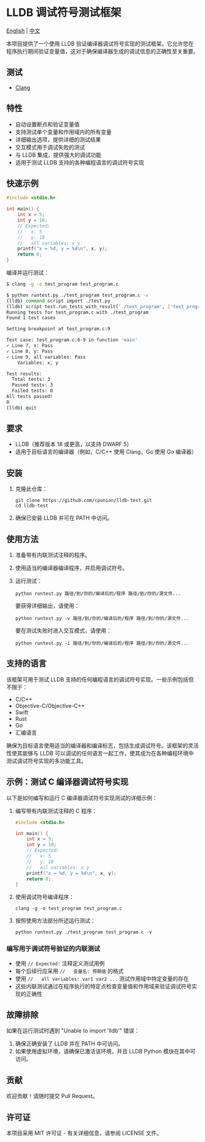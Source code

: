 # LLDB 调试符号测试框架

[English](README.md) | [中文](README_zh.md)

本项目提供了一个使用 LLDB 验证编译器调试符号实现的测试框架。它允许您在程序执行期间验证变量值，这对于确保编译器生成的调试信息的正确性至关重要。

## 测试

- [Clang](clang/README.md)

## 特性

- 自动设置断点和验证变量值
- 支持测试单个变量和作用域内的所有变量
- 详细输出选项，提供详细的测试结果
- 交互模式用于调试失败的测试
- 与 LLDB 集成，提供强大的调试功能
- 适用于测试 LLDB 支持的各种编程语言的调试符号实现

## 快速示例

```c
#include <stdio.h>

int main() {
    int x = 5;
    int y = 10;
    // Expected:
    //   x: 5
    //   y: 10
    //   all variables: x y
    printf("x = %d, y = %d\n", x, y);
    return 0;
}
```

编译并运行测试：

```bash
$ clang -g -o test_program test_program.c

$ python runtest.py ./test_program test_program.c -v
(lldb) command script import ./test.py
(lldb) script test.run_tests_with_result('./test_program', ['test_program.c',], True, False, 'test_result.json')
Running tests for test_program.c with ./test_program
Found 1 test cases

Setting breakpoint at test_program.c:9

Test case: test_program.c:6-9 in function 'main'
✓ Line 7, x: Pass
✓ Line 8, y: Pass
✓ Line 9, all variables: Pass
    Variables: x, y

Test results:
  Total tests: 3
  Passed tests: 3
  Failed tests: 0
All tests passed!
0
(lldb) quit
```

## 要求

- LLDB（推荐版本 18 或更高，以支持 DWARF 5）
- 适用于目标语言的编译器（例如，C/C++ 使用 Clang，Go 使用 Go 编译器）

## 安装

1. 克隆此仓库：

   ```
   git clone https://github.com/cpunion/lldb-test.git
   cd lldb-test
   ```

2. 确保已安装 LLDB 并可在 PATH 中访问。

## 使用方法

1. 准备带有内联测试注释的程序。

2. 使用适当的编译器编译程序，并启用调试符号。

3. 运行测试：

   ```
   python runtest.py 路径/到/你的/编译后的/程序 路径/到/你的/源文件...
   ```

   要获得详细输出，请使用：

   ```
   python runtest.py -v 路径/到/你的/编译后的/程序 路径/到/你的/源文件...
   ```

   要在测试失败时进入交互模式，请使用：

   ```
   python runtest.py -i 路径/到/你的/编译后的/程序 路径/到/你的/源文件...
   ```

## 支持的语言

该框架可用于测试 LLDB 支持的任何编程语言的调试符号实现。一些示例包括但不限于：

- C/C++
- Objective-C/Objective-C++
- Swift
- Rust
- Go
- 汇编语言

确保为目标语言使用适当的编译器和编译标志，包括生成调试符号。该框架的灵活性使其能够与 LLDB 可以调试的任何语言一起工作，使其成为在各种编程环境中测试调试符号实现的多功能工具。

## 示例：测试 C 编译器调试符号实现

以下是如何编写和运行 C 编译器调试符号实现测试的详细示例：

1. 编写带有内联测试注释的 C 程序：

   ```c
   #include <stdio.h>

   int main() {
       int x = 5;
       int y = 10;
       // Expected:
       //   x: 5
       //   y: 10
       //   all variables: x y
       printf("x = %d, y = %d\n", x, y);
       return 0;
   }
   ```

2. 使用调试符号编译程序：

   ```
   clang -g -o test_program test_program.c
   ```

3. 按照使用方法部分所述运行测试：

   ```
   python runtest.py ./test_program test_program.c -v
   ```

### 编写用于调试符号验证的内联测试

- 使用 `// Expected:` 注释定义测试用例
- 每个后续行应采用 `//   变量名: 预期值` 的格式
- 使用 `//   all variables: var1 var2 ...` 测试作用域中特定变量的存在
- 这些内联测试通过在程序执行的特定点检查变量值和作用域来验证调试符号实现的正确性

## 故障排除

如果在运行测试时遇到 "Unable to import 'lldb'" 错误：

1. 确保正确安装了 LLDB 并在 PATH 中可访问。
2. 如果使用虚拟环境，请确保已激活该环境，并且 LLDB Python 模块在其中可访问。

## 贡献

欢迎贡献！请随时提交 Pull Request。

## 许可证

本项目采用 MIT 许可证 - 有关详细信息，请参阅 LICENSE 文件。
